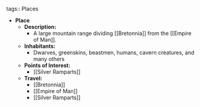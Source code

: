 tags:: Places

- **Place**
	- **Description:**
		- A large mountain range dividing [[Bretonnia]] from the [[Empire of Man]].
	- **Inhabitants:**
		- Dwarves, greenskins, beastmen, humans, cavern creatures, and many others
	- **Points of Interest:**
		- [[Silver Ramparts]]
	- **Travel:**
		- [[Bretonnia]]
		- [[Empire of Man]]
		- [[Silver Ramparts]]